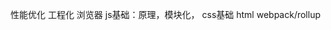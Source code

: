 <!--
 * @description: 
 * @author: xiangrong.liu
 * @Date: 2021-05-12 14:55:17
 * @LastEditors: xiangrong.liu
 * @LastEditTime: 2021-06-03 11:09:58
-->
性能优化
工程化
浏览器
js基础：原理，模块化，
css基础
html
webpack/rollup
